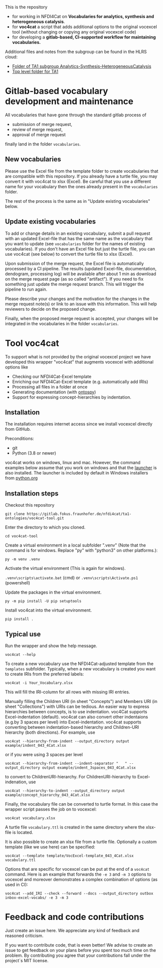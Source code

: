 This is the repository

- for working in NFDI4Cat on **Vocabularies for analytics, synthesis and heterogeneous catalysis**.
- for **voc4cat** a script that adds additional options to the original vocexcel tool (without changing or copying any original vocexcel code)
- for developing a **gitlab-based, CI-supported workflow for maintaining vocabularies.**

Additional files and notes from the subgroup can be found in the HLRS cloud:

- [Folder of TA1 subgroup Analytics-Synthesis-HeterogeneousCatalysis](https://edocs.hlrs.de/nextcloud/apps/files/?dir=/NFDI4Cat/Project-related%20activities/Task%20Areas/TA1/Subgroup_Analytics-Synthesis-HeterogCatalysis&fileid=155479)
- [Top level folder for TA1](https://edocs.hlrs.de/nextcloud/apps/files/?dir=/NFDI4Cat/Project-related%20activities/Task%20Areas/TA1&fileid=96729)

# Gitlab-based vocabulary development and maintenance

All vocabularies that have gone through the standard gitlab process of

- submission of merge request,
- review of merge request,
- approval of merge request

finally land in the folder `vocabularies`.

## New vocabularies

Please use the Excel file from the template folder to create vocabularies that are compatible with this repository.
If you already have a turtle file, you may convert it with voc4cat to xlsx (Excel).
Be careful that you use a different name for your vocabulary then the ones already present in the `vocabularies` folder.

The rest of the process is the same as in "Update existing vocabularies" below.

## Update existing vocabularies

To add or change details in an existing vocabulary, submit a pull request with an updated Excel-file that has the same name as the vocabulary that you want to update
(see `vocabularies` folder for the names of existing vocabularies).
If you don't have an Excel file but just the turtle file, you can use voc4cat (see below) to convert the turtle file to xlsx (Excel).

Upon submission of the merge request, the Excel file is automatically processed by a CI pipeline.
The results (updated Excel-file, documentation, dendogram, processing log) will be available after about 1 min as download on the merge request page (as so called "artifact").
If you need to fix something just update the merge request branch. This will trigger the pipeline to run again.

Please describe your changes and the motivation for the changes in the merge request note(s) or link to an issue with this information. This will help reviewers to decide on the proposed change.

Finally, when the proposed merge request is accepted, your changes will be integrated in the vocabularies in the folder `vocabularies`.

# Tool voc4cat

To support what is not provided by the original vocexcel project we have developed this wrapper "voc4cat" that augments vocexcel with additional options like

- Checking our NFDI4Cat-Excel template
- Enriching our NFDI4Cat-Excel template (e.g. automatically add IRIs)
- Processing all files in a folder at once
- Generating documentation (with [ontospy](http://lambdamusic.github.io/Ontospy/))
- Support for expressing concept-hierarchies by indentation.

## Installation

The installation requires internet access since we install vocexcel directly from GitHub.

Preconditions:

- git
- Python (3.8 or newer)

voc4cat works on windows, linux and mac. However, the command examples below assume that you work on windows
and that the [launcher](https://docs.python.org/3.10/using/windows.html#python-launcher-for-windows) is also installed.
The launcher is included by default in Windows installers from [python.org](https://www.python.org/downloads/)

## Installation steps

Checkout this repository

`git clone https://gitlab.fokus.fraunhofer.de/nfdi4cat/ta1-ontologies/voc4cat-tool.git`

Enter the directory to which you cloned.

`cd voc4cat-tool`

Create a virtual environment in a local subfolder ".venv" (Note that the command is for windows. Replace "py" with "python3" on other platforms.):

`py -m venv .venv`

Activate the virtual environment (This is again for windows).

`.venv\scripts\activate.bat` (cmd) or `.venv\scripts\Activate.ps1` (powershell)

Update the packages in the virtual environment.

`py -m pip install -U pip setuptools`

Install voc4cat into the virtual environment.

`pip install .`

## Typical use

Run the wrapper and show the help message.

`voc4cat --help`

To create a new vocabulary use the NFDI4Cat-adjusted template from the  `templates` subfolder.
Typically, when a new vocabulary is created you want to create IRIs from the preferred labels:

`voc4cat -i Your_Vocabulary.xlsx`

This will fill the IRI-column for all rows with missing IRI entries.

Manually filling the Children URI (in sheet "Concepts") and Members URI (in sheet "Collections") with URIs can be tedious.
An easier way to express hierarchies between concepts, is to use indentation. voc4Cat supports Excel-indentation (default).
voc4cat can also convert other indentaions (e.g.by 3 spaces per level) into Excel-indentation.
voc4cat supports converting between indentation-based hierarchy and Children-URI hierarchy (both directions). For example, use

`voc4cat --hierarchy-from-indent --output_directory output example/indent_043_4Cat.xlsx`

or if you were using 3 spaces per level

`voc4cat --hierarchy-from-indent --indent-separator "   " --output_directory output example/indent_3spaces_043_4Cat.xlsx`

to convert to ChildrenURI-hierarchy. For ChildrenURI-hierarchy to Excel-indenation, use

`voc4cat --hierarchy-to-indent --output_directory output example/concept_hierarchy_043_4Cat.xlsx`

Finally, the vocabulary file can be converted to turtle format. In this case the wrapper script passes the job on to vocexcel:

`voc4cat vocabulary.xlsx`

A turtle file `vocabulary.ttl` is created in the same directory where the xlsx-file is located.

It is also possible to create an xlsx file from a turtle file. Optionally a custom template (like we use here) can be specified:

`voc4cat --template template/VocExcel-template_043_4Cat.xlsx vocabulary.ttl`

Options that are specific for vocexcel can be put at the end of a `voc4cat` command.
Here is an example that forwards the `-e 3` and `-m 3` options to vocexcel and moreover demonstrates a complex combination of options (as used in CI):

`voc4cat --add_IRI --check --forward --docs --output_directory outbox inbox-excel-vocabs/ -e 3 -m 3`

# Feedback and code contributions

Just create an issue here. We appreciate any kind of feedback and reasoned criticism.

If you want to contribute code, that is even better! We advise to create an issue to get feedback on your plans before you spent too much time on the problem.
By contributing you agree that your contributions fall under the project´s MIT license.
